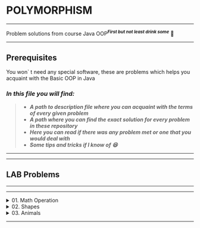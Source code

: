 # **POLYMORPHISM**
*****

Problem solutions from course Java OOP<sup>***First but not least drink some***</sup> **🍺**

************

## **Prerequisites**

You won` t need any special software, these are problems which helps you acquaint with the Basic OOP in Java

### *In this file you will find:*

> - **_***A path to description file where you can acquaint with the terms of every given problem***_**
> - ***A path where you can find the exact solution for every problem in these repository***
> - ***Here you can read if there was any problem met or one that you would deal with***
> - ***Some tips and tricks if I know of 😆***


******************
***************

## LAB Problems

****************
****************

<details>
<summary>01. Math Operation</summary>

 - This is the [Description :scroll:](https://github.com/SophiyaYO/Polymorphism/blob/master/src/mathOperations/DESCRIPTION.md#math-operation)

 - This is the [Solution :cherries:](https://github.com/SophiyaYO/Polymorphism/blob/master/src/mathOperations/MathOperation.java)
 
 </details>
 
 <details>
 <summary>02. Shapes</summary>
 
  - This is the [Description :scroll:](https://github.com/SophiyaYO/Polymorphism/blob/master/src/shape/DESCRIPTION.md#math-operation)
  - This is the [Solution :cherries:](https://github.com/SophiyaYO/Polymorphism/blob/master/src/shape)
  
  ### _Tips :collision: :_

  
  :point_right: _use Wrapper class Double_
  
  :point_right: _sets should be protected_ 
  
  :point_right: _getRadius should be public **final Double** getRadius_ :hocho:
  </details>
 
 <details>
 <summary>03. Animals</summary>
 
  - This is the [Description :scroll:](https://github.com/SophiyaYO/Polymorphism/blob/master/src/animal/DESCRIPTION)
  - This is the [Solution :cherries:](https://github.com/SophiyaYO/Polymorphism/blob/master/src/animal)
  
  </details>
 
 ****